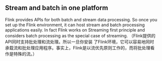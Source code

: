 Stream and batch in one platform
---
Flink provides APIs for both batch and stream data processing. So once you set up the Flink environment, it can host stream and batch processing applications easily. In fact Flink works on Streaming first principle and considers batch processing as the special case of streaming.
（Flink提供的API同时支持批处理和流处理。所以一旦你安装 了Flink环境，它可以容易地同时承载流和批处理应用程序。事实上，Flink是以流优先原则工作的，而将批处理看作是特殊的流。）


